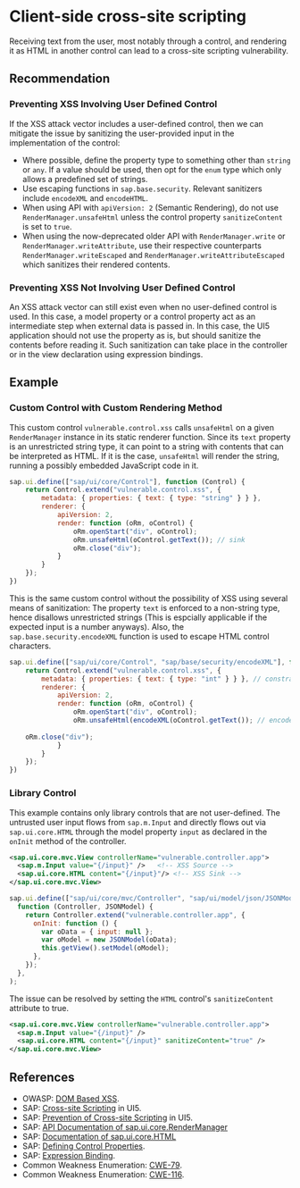 # Client-side cross-site scripting

Receiving text from the user, most notably through a control, and rendering it as HTML in another control can lead to a cross-site scripting vulnerability.

## Recommendation

### Preventing XSS Involving User Defined Control
If the XSS attack vector includes a user-defined control, then we can mitigate the issue by sanitizing the user-provided input in the implementation of the control:
- Where possible, define the property type to something other than `string` or `any`. If a value should be used, then opt for the `enum` type which only allows a predefined set of strings.
- Use escaping functions in `sap.base.security`. Relevant sanitizers include `encodeXML` and `encodeHTML`.
- When using API  with `apiVersion: 2` (Semantic Rendering), do not use `RenderManager.unsafeHtml` unless the control property `sanitizeContent` is set to `true`.
- When using the now-deprecated older API with `RenderManager.write` or `RenderManager.writeAttribute`, use their respective counterparts `RenderManager.writeEscaped` and `RenderManager.writeAttributeEscaped` which sanitizes their rendered contents.

### Preventing XSS Not Involving User Defined Control

An XSS attack vector can still exist even when no user-defined control is used. In this case, a model property or a control property act as an intermediate step when external data is passed in.
In this case, the UI5 application should not use the property as is, but should sanitize the contents before reading it. Such sanitization can take place in the controller or in the view declaration using expression bindings.

## Example

### Custom Control with Custom Rendering Method

This custom control `vulnerable.control.xss` calls `unsafeHtml` on a given `RenderManager` instance in its static renderer function. Since its `text` property is an unrestricted string type, it can point to a string with contents that can be interpreted as HTML. If it is the case, `unsafeHtml` will render the string, running a possibly embedded JavaScript code in it.

```javascript
sap.ui.define(["sap/ui/core/Control"], function (Control) {
    return Control.extend("vulnerable.control.xss", {
        metadata: { properties: { text: { type: "string" } } },
        renderer: {
            apiVersion: 2,
            render: function (oRm, oControl) {
                oRm.openStart("div", oControl);
                oRm.unsafeHtml(oControl.getText()); // sink
                oRm.close("div");
            }
        }
    });
})
```

This is the same custom control without the possibility of XSS using several means of sanitization: The property `text` is enforced to a non-string type, hence disallows unrestricted strings (This is espcially applicable if the expected input is a number anyways). Also, the `sap.base.security.encodeXML` function is used to escape HTML control characters.

```javascript
sap.ui.define(["sap/ui/core/Control", "sap/base/security/encodeXML"], function (Control, encodeXML) {
    return Control.extend("vulnerable.control.xss", {
        metadata: { properties: { text: { type: "int" } } }, // constrain the type
        renderer: {
            apiVersion: 2,
            render: function (oRm, oControl) {
                oRm.openStart("div", oControl);
                oRm.unsafeHtml(encodeXML(oControl.getText()); // encode using security functions
            
    oRm.close("div");
            }
        }
    });
})
```

### Library Control

This example contains only library controls that are not user-defined. The untrusted user input flows from `sap.m.Input` and directly flows out via `sap.ui.core.HTML` through the model property `input` as declared in the `onInit` method of the controller.

``` xml
<sap.ui.core.mvc.View controllerName="vulnerable.controller.app">
  <sap.m.Input value="{/input}" />	 <!-- XSS Source -->
  <sap.ui.core.HTML content="{/input}"/> <!-- XSS Sink -->
</sap.ui.core.mvc.View>
```

``` javascript
sap.ui.define(["sap/ui/core/mvc/Controller", "sap/ui/model/json/JSONModel"],
  function (Controller, JSONModel) {
    return Controller.extend("vulnerable.controller.app", {
      onInit: function () {
        var oData = { input: null };
        var oModel = new JSONModel(oData);
        this.getView().setModel(oModel);
      },
    });
  },
);
```

The issue can be resolved by setting the `HTML` control's `sanitizeContent` attribute to true.

``` xml
<sap.ui.core.mvc.View controllerName="vulnerable.controller.app">
  <sap.m.Input value="{/input}" />
  <sap.ui.core.HTML content="{/input}" sanitizeContent="true" />
</sap.ui.core.mvc.View>
```

## References

- OWASP: [DOM Based XSS](https://owasp.org/www-community/attacks/DOM_Based_XSS).
- SAP: [Cross-site Scripting](https://sapui5.hana.ondemand.com/sdk/#/topic/91f0bd316f4d1014b6dd926db0e91070.html) in UI5.
- SAP: [Prevention of Cross-site Scripting](https://sapui5.hana.ondemand.com/sdk/#/topic/4de64e2e191f4a7297d4fd2d1e233a2d.html) in UI5.
- SAP: [API Documentation of sap.ui.core.RenderManager](https://sapui5.hana.ondemand.com/sdk/#/api/sap.ui.core.RenderManager)
- SAP: [Documentation of sap.ui.core.HTML](https://sapui5.hana.ondemand.com/sdk/#/api/sap.ui.core.HTML%23methods/setSanitizeContent)
- SAP: [Defining Control Properties](https://sapui5.hana.ondemand.com/sdk/#/topic/ac56d92162ed47ff858fdf1ce26c18c4.html).
- SAP: [Expression Binding](https://sapui5.hana.ondemand.com/sdk/#/topic/daf6852a04b44d118963968a1239d2c0).
- Common Weakness Enumeration: [CWE-79](https://cwe.mitre.org/data/definitions/79.html).
- Common Weakness Enumeration: [CWE-116](https://cwe.mitre.org/data/definitions/116.html).
